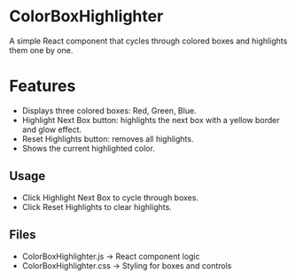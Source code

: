 # ColorBoxHighlighter

A simple React component that cycles through colored boxes and highlights them one by one.

# Features

- Displays three colored boxes: Red, Green, Blue.
- Highlight Next Box button: highlights the next box with a yellow border and glow effect.
- Reset Highlights button: removes all highlights.
- Shows the current highlighted color.

## Usage

- Click Highlight Next Box to cycle through boxes.
- Click Reset Highlights to clear highlights.

## Files

- ColorBoxHighlighter.js → React component logic
- ColorBoxHighlighter.css → Styling for boxes and controls